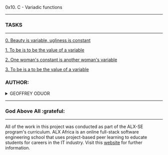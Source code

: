 0x10. C - Variadic functions

----

### TASKS ###

-----

[0. Beauty is variable, ugliness is constant](0-sum_them_all.c)

[1. To be is to be the value of a variable](1-print_numbers.c)

[2. One woman's constant is another woman's variable](2-print_strings.c)

[3. To be is a to be the value of a variable](3-print_all.c)




### AUTHOR:
<details>
    <summary>GEOFFREY ODUOR</summary>
    <ul>
        <li>
            <a href="https://github.com/luckyhope1">Github</a>
        </li>
        <li>
            <a href="https://twitter.com/TomGeoffry">Twitter</a>
        </li>
        <li>
            <a href="https://geoffrytom@gmail.com">e-mail</a>
        </li>
    </ul>
</details>

---

### God Above All  :grateful:
___
All of the work in this project was conducted as part of the ALX-SE program's curriculum. ALX Africa is an online full-stack software engineering school that uses project-based peer learning to educate students for careers in the IT industry. Visit this <a href="https://www.alxafrica.com/software-engineering-2022">website</a> for further information.
